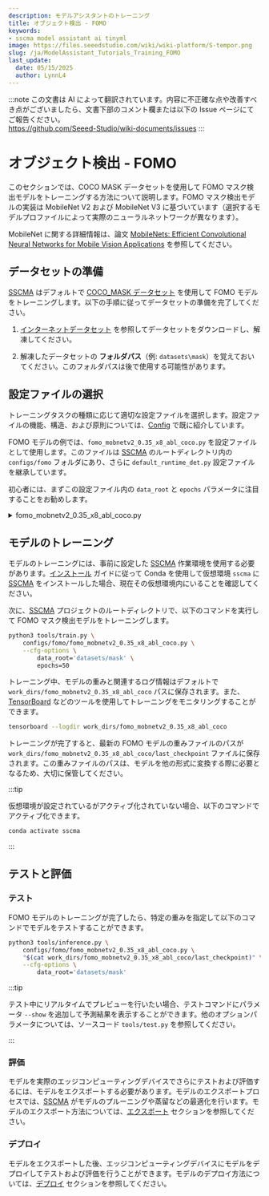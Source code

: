 ```yaml
---
description: モデルアシスタントのトレーニング
title: オブジェクト検出 - FOMO
keywords:
- sscma model assistant ai tinyml 
image: https://files.seeedstudio.com/wiki/wiki-platform/S-tempor.png
slug: /ja/ModelAssistant_Tutorials_Training_FOMO
last_update:
  date: 05/15/2025
  author: LynnL4
---
```

:::note
この文書は AI によって翻訳されています。内容に不正確な点や改善すべき点がございましたら、文書下部のコメント欄または以下の Issue ページにてご報告ください。  
https://github.com/Seeed-Studio/wiki-documents/issues
:::

# オブジェクト検出 - FOMO

このセクションでは、COCO MASK データセットを使用して FOMO マスク検出モデルをトレーニングする方法について説明します。FOMO マスク検出モデルの実装は MobileNet V2 および MobileNet V3 に基づいています（選択するモデルプロファイルによって実際のニューラルネットワークが異なります）。

MobileNet に関する詳細情報は、論文 [MobileNets: Efficient Convolutional Neural Networks for Mobile Vision Applications](https://arxiv.org/pdf/1704.04861.pdf) を参照してください。

## データセットの準備

[SSCMA](https://github.com/Seeed-Studio/ModelAssistant) はデフォルトで [COCO_MASK データセット](/ModelAssistant_Tutorials_Datasets#SSCMA) を使用して FOMO モデルをトレーニングします。以下の手順に従ってデータセットの準備を完了してください。

1. [インターネットデータセット](/ModelAssistant_Tutorials_Datasets#SSCMA) を参照してデータセットをダウンロードし、解凍してください。

2. 解凍したデータセットの **フォルダパス**（例: `datasets\mask`）を覚えておいてください。このフォルダパスは後で使用する可能性があります。

## 設定ファイルの選択

トレーニングタスクの種類に応じて適切な設定ファイルを選択します。設定ファイルの機能、構造、および原則については、[Config](/ModelAssistant_Tutorials_Config) で既に紹介しています。

FOMO モデルの例では、`fomo_mobnetv2_0.35_x8_abl_coco.py` を設定ファイルとして使用します。このファイルは [SSCMA](https://github.com/Seeed-Studio/ModelAssistant) のルートディレクトリ内の `configs/fomo` フォルダにあり、さらに `default_runtime_det.py` 設定ファイルを継承しています。

初心者には、まずこの設定ファイル内の `data_root` と `epochs` パラメータに注目することをお勧めします。

<details>

<summary> fomo_mobnetv2_0.35_x8_abl_coco.py </summary>

```python
_base_='../_base_/default_runtime_det.py'
default_scope='sscma'
custom_imports=dict(imports=['sscma'], allow_failed_imports=False)

num_classes=2
model=dict(type='Fomo',
           backbone=dict(type='mmdet.MobileNetV2', widen_factor=0.35, out_indices=(2,)),
           head=dict(type='FomoHead',
                     input_channels=[16],
                     num_classes=num_classes,
                     middle_channel=48,
                     act_cfg='ReLU6',
                     loss_cls=dict(type='BCEWithLogitsLoss',
                                   reduction='none',
                                   pos_weight=40),
                     loss_bg=dict(type='BCEWithLogitsLoss', reduction='none'),
           ),
)

# データセット設定
dataset_type='FomoDatasets'
data_root=''
height=96
width=96
batch_size=16
workers=1

train_pipeline=[
    dict(type='RandomResizedCrop',
         height=height,
         width=width,
         scale=(0.80, 1.2),
         p=1),
    dict(type='Rotate', limit=30),
    dict(type='RandomBrightnessContrast',
         brightness_limit=0.3,
         contrast_limit=0.3,
         p=0.5),
    dict(type='HorizontalFlip', p=0.5),
]
test_pipeline=[dict(type='Resize', height=height, width=width, p=1)]

train_dataloader=dict(
    batch_size=batch_size,
    num_workers=workers,
    persistent_workers=True,
    drop_last=False,
    collate_fn=dict(type='fomo_collate'),
    sampler=dict(type='DefaultSampler', shuffle=True, round_up=False),
    dataset=dict(type=dataset_type,
                 data_root=data_root,
                 ann_file='train/_annotations.coco.json',
                 img_prefix='train',
                 pipeline=train_pipeline),
)
val_dataloader=dict(
    batch_size=1,
    num_workers=1,
    persistent_workers=True,
    drop_last=False,
    collate_fn=dict(type='fomo_collate'),
    sampler=dict(type='DefaultSampler', shuffle=True, round_up=False),
    dataset=dict(type=dataset_type,
                 data_root=data_root,
                 ann_file='valid/_annotations.coco.json',
                 img_prefix='valid',
                 pipeline=test_pipeline))
test_dataloader=val_dataloader

# オプティマイザー
lr=0.001
epochs=300
find_unused_parameters=True
optim_wrapper=dict(optimizer=dict(type='Adam', lr=lr, weight_decay=5e-4,eps=1e-7))

# 評価者
val_evaluator=dict(type='FomoMetric')
test_evaluator=val_evaluator
train_cfg=dict(by_epoch=True, max_epochs=70)

# 学習ポリシー
param_scheduler=[
    dict(type='LinearLR', begin=0, end=30, start_factor=0.001, by_epoch=False),  # ウォームアップ
    dict(type='MultiStepLR',
         begin=1,
         end=500,
         milestones=[100, 200, 250],
         gamma=0.1,
         by_epoch=True)
]
```

</details>

## モデルのトレーニング

モデルのトレーニングには、事前に設定した [SSCMA](https://github.com/Seeed-Studio/ModelAssistant) 作業環境を使用する必要があります。[インストール](ModelAssistant_Introduce_Installation) ガイドに従って Conda を使用して仮想環境 `sscma` に [SSCMA](https://github.com/Seeed-Studio/ModelAssistant) をインストールした場合、現在その仮想環境内にいることを確認してください。

次に、[SSCMA](https://github.com/Seeed-Studio/ModelAssistant) プロジェクトのルートディレクトリで、以下のコマンドを実行して FOMO マスク検出モデルをトレーニングします。

```sh
python3 tools/train.py \
    configs/fomo/fomo_mobnetv2_0.35_x8_abl_coco.py \
    --cfg-options \
        data_root='datasets/mask' \
        epochs=50
```

トレーニング中、モデルの重みと関連するログ情報はデフォルトで `work_dirs/fomo_mobnetv2_0.35_x8_abl_coco` パスに保存されます。また、[TensorBoard](https://www.tensorflow.org/tensorboard/get_started) などのツールを使用してトレーニングをモニタリングすることができます。

```sh
tensorboard --logdir work_dirs/fomo_mobnetv2_0.35_x8_abl_coco
```

トレーニングが完了すると、最新の FOMO モデルの重みファイルのパスが `work_dirs/fomo_mobnetv2_0.35_x8_abl_coco/last_checkpoint` ファイルに保存されます。この重みファイルのパスは、モデルを他の形式に変換する際に必要となるため、大切に保管してください。

:::tip

仮想環境が設定されているがアクティブ化されていない場合、以下のコマンドでアクティブ化できます。

```sh
conda activate sscma
```

:::

## テストと評価

### テスト

FOMO モデルのトレーニングが完了したら、特定の重みを指定して以下のコマンドでモデルをテストすることができます。

```sh
python3 tools/inference.py \
    configs/fomo/fomo_mobnetv2_0.35_x8_abl_coco.py \
    "$(cat work_dirs/fomo_mobnetv2_0.35_x8_abl_coco/last_checkpoint)" \
    --cfg-options \
        data_root='datasets/mask'
```

:::tip

テスト中にリアルタイムでプレビューを行いたい場合、テストコマンドにパラメータ `--show` を追加して予測結果を表示することができます。他のオプションパラメータについては、ソースコード `tools/test.py` を参照してください。

:::

### 評価

モデルを実際のエッジコンピューティングデバイスでさらにテストおよび評価するには、モデルをエクスポートする必要があります。モデルのエクスポートプロセスでは、[SSCMA](https://github.com/Seeed-Studio/ModelAssistant) がモデルのプルーニングや蒸留などの最適化を行います。モデルのエクスポート方法については、[エクスポート](ModelAssistant_Tutorials_Export_Overview) セクションを参照してください。

### デプロイ

モデルをエクスポートした後、エッジコンピューティングデバイスにモデルをデプロイしてテストおよび評価を行うことができます。モデルのデプロイ方法については、[デプロイ](/ModelAssistant_Deploy_Overview) セクションを参照してください。